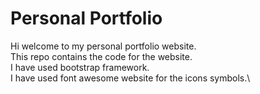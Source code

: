 # Personal Portfolio
Hi welcome to my personal portfolio website.\
This repo contains the code for the website.\
I have used bootstrap framework.\
I have used font awesome website for the icons symbols.\
